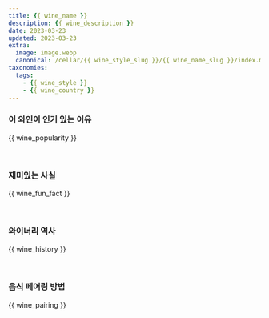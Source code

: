 ```yaml
---
title: {{ wine_name }}
description: {{ wine_description }}
date: 2023-03-23
updated: 2023-03-23
extra:
  image: image.webp
  canonical: /cellar/{{ wine_style_slug }}/{{ wine_name_slug }}/index.md
taxonomies:
  tags: 
    - {{ wine_style }}
    - {{ wine_country }}
---
```


### 이 와인이 인기 있는 이유

{{ wine_popularity }}

&nbsp;  

### 재미있는 사실

{{ wine_fun_fact }}

&nbsp;  

### 와이너리 역사

{{ wine_history }}

&nbsp;  

### 음식 페어링 방법

{{ wine_pairing }}

&nbsp;  
